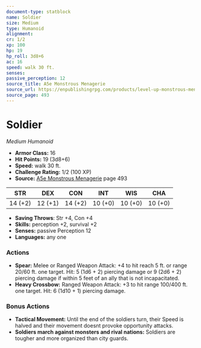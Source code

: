 ```yaml
---
document-type: statblock
name: Soldier
size: Medium
type: Humanoid
alignment: 
cr: 1/2
xp: 100
hp: 19
hp_roll: 3d8+6
ac: 16
speed: walk 30 ft.
senses: 
passive_perception: 12
source_title: A5e Monstrous Menagerie
source_url: https://enpublishingrpg.com/products/level-up-monstrous-menagerie-a5e
source_page: 493
---
```


# Soldier

*Medium* *Humanoid*

- **Armor Class:** 16
- **Hit Points:** 19 (3d8+6)
- **Speed:** walk 30 ft.
- **Challenge Rating:** 1/2 (100 XP)
- **Source:** [A5e Monstrous Menagerie](https://enpublishingrpg.com/products/level-up-monstrous-menagerie-a5e) page 493

| STR | DEX | CON | INT | WIS | CHA |
| --- | --- | --- | --- | --- | --- |
| 14 (+2) | 12 (+1) | 14 (+2) | 10 (+0) | 10 (+0) | 10 (+0) |

- **Saving Throws**: Str +4, Con +4
- **Skills:** perception +2, survival +2
- **Senses:** passive Perception 12
- **Languages:** any one

### Actions

- **Spear:** Melee or Ranged Weapon Attack: +4 to hit  reach 5 ft. or range 20/60 ft.  one target. Hit: 5 (1d6 + 2) piercing damage  or 9 (2d6 + 2) piercing damage if within 5 feet of an ally that is not incapacitated.
- **Heavy Crossbow:** Ranged Weapon Attack: +3 to hit  range 100/400 ft.  one target. Hit: 6 (1d10 + 1) piercing damage.

### Bonus Actions

- **Tactical Movement:** Until the end of the soldiers turn, their Speed is halved and their movement doesnt provoke opportunity attacks.
- **Soldiers march against monsters and rival nations:** Soldiers are tougher and more organized than city guards.
